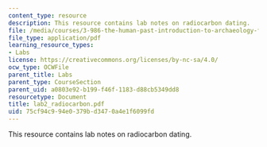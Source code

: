 ```yaml
---
content_type: resource
description: This resource contains lab notes on radiocarbon dating.
file: /media/courses/3-986-the-human-past-introduction-to-archaeology-fall-2006/75cf94c994e0379bd3470a4e1f6099fd_lab2_radiocarbon.pdf
file_type: application/pdf
learning_resource_types:
- Labs
license: https://creativecommons.org/licenses/by-nc-sa/4.0/
ocw_type: OCWFile
parent_title: Labs
parent_type: CourseSection
parent_uid: a0803e92-b199-f46f-1183-d88cb5349dd8
resourcetype: Document
title: lab2_radiocarbon.pdf
uid: 75cf94c9-94e0-379b-d347-0a4e1f6099fd
---
```

This resource contains lab notes on radiocarbon dating.